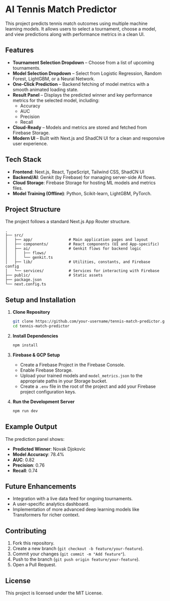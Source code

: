 # AI Tennis Match Predictor

This project predicts tennis match outcomes using multiple machine learning models. It allows users to select a tournament, choose a model, and view predictions along with performance metrics in a clean UI.

## Features

*   **Tournament Selection Dropdown** – Choose from a list of upcoming tournaments.
*   **Model Selection Dropdown** – Select from Logistic Regression, Random Forest, LightGBM, or a Neural Network.
*   **One-Click Prediction** – Backend fetching of model metrics with a smooth animated loading state.
*   **Result Panel** – Displays the predicted winner and key performance metrics for the selected model, including:
    *   Accuracy
    *   AUC
    *   Precision
    *   Recall
*   **Cloud-Ready** – Models and metrics are stored and fetched from Firebase Storage.
*   **Modern UI** – Built with Next.js and ShadCN UI for a clean and responsive user experience.

## Tech Stack

*   **Frontend**: Next.js, React, TypeScript, Tailwind CSS, ShadCN UI
*   **Backend/AI**: Genkit (by Firebase) for managing server-side AI flows.
*   **Cloud Storage**: Firebase Storage for hosting ML models and metrics files.
*   **Model Training (Offline)**: Python, Scikit-learn, LightGBM, PyTorch.

## Project Structure

The project follows a standard Next.js App Router structure.

```
.
├── src/
│   ├── app/                # Main application pages and layout
│   ├── components/         # React components (UI and App-specific)
│   ├── ai/                 # Genkit flows for backend logic
│   │   ├── flows/
│   │   └── genkit.ts
│   ├── lib/                # Utilities, constants, and Firebase config
│   └── services/           # Services for interacting with Firebase
├── public/                 # Static assets
├── package.json
└── next.config.ts
```

## Setup and Installation

1.  **Clone Repository**
    ```bash
    git clone https://github.com/your-username/tennis-match-predictor.git
    cd tennis-match-predictor
    ```

2.  **Install Dependencies**
    ```bash
    npm install
    ```

3.  **Firebase & GCP Setup**
    *   Create a Firebase Project in the Firebase Console.
    *   Enable Firebase Storage.
    *   Upload your trained models and `model_metrics.json` to the appropriate paths in your Storage bucket.
    *   Create a `.env` file in the root of the project and add your Firebase project configuration keys.

4.  **Run the Development Server**
    ```bash
    npm run dev
    ```

## Example Output

The prediction panel shows:

*   **Predicted Winner**: Novak Djokovic
*   **Model Accuracy**: 78.4%
*   **AUC**: 0.82
*   **Precision**: 0.76
*   **Recall**: 0.74

## Future Enhancements

*   Integration with a live data feed for ongoing tournaments.
*   A user-specific analytics dashboard.
*   Implementation of more advanced deep learning models like Transformers for richer context.

## Contributing

1.  Fork this repository.
2.  Create a new branch (`git checkout -b feature/your-feature`).
3.  Commit your changes (`git commit -m "Add feature"`).
4.  Push to the branch (`git push origin feature/your-feature`).
5.  Open a Pull Request.

## License

This project is licensed under the MIT License.
